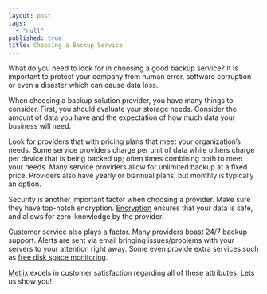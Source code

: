 ```yaml
---
layout: post
tags: 
  - "null"
published: true
title: Choosing a Backup Service
---
```



What do you need to look for in choosing a good backup service?  It is important to protect your company from human error, software corruption or even a disaster which can cause data loss.
 
When choosing a backup solution provider, you have many things to consider.  First, you should evaluate your storage needs.  Consider the amount of data you have and the expectation of how much data your business will need.  
 
Look for providers that with pricing plans that meet your organization’s needs.  Some service providers charge per unit of data while others charge per device that is being backed up; often times combining both to meet your needs. Many service providers allow for unlimited backup at a fixed price.  Providers also have yearly or biannual plans, but monthly is typically an option.
 
Security is another important factor when choosing a provider.  Make sure they have top-notch encryption.  [Encryption](http://blog.metiix.com/2015/11/05/file-encryption/ "Metiix File Encryption") ensures that your data is safe, and allows for zero-knowledge by the provider.
 
Customer service also plays a factor.  Many providers boast 24/7 backup support.  Alerts are sent via email bringing issues/problems with your servers to your attention right away.  Some even provide extra services such as [free disk space monitoring](http://www.metiix.com/drift "Metiix Drift - Free Disk Space Monitoring").   
 
[Metiix](http://www.metiix.com/ "Metiix Backup Service Provider") excels in customer satisfaction regarding all of these attributes.  Lets us show you!
